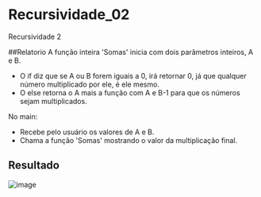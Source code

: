 # Recursividade_02
Recursividade 2

##Relatorio
A função inteira 'Somas' inicia com dois parâmetros inteiros, A e B.
 - O if diz que se A ou B forem iguais a 0, irá retornar 0, já que qualquer número multiplicado por ele, é ele mesmo.
 - O else retorna o A mais a função com A e B-1 para que os números sejam multiplicados.

No main:
 - Recebe pelo usuário os valores de A e B.
 - Chama a função 'Somas' mostrando o valor da multiplicação final.
 
## Resultado
![image](https://user-images.githubusercontent.com/124919761/229610967-41f0af58-6eac-499e-a677-acfed57d79b0.png)
